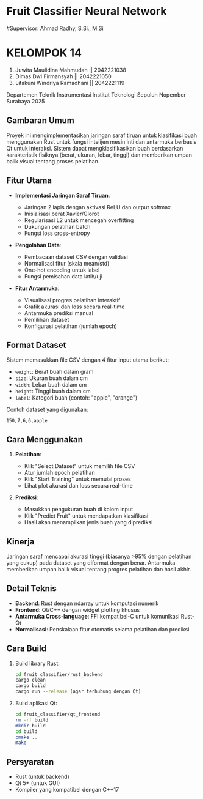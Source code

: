 # Fruit Classifier Neural Network
#Supervisor:
Ahmad Radhy, S.Si., M.Si

# KELOMPOK 14
1) Juwita Maulidina Mahmudah || 2042221038
2) Dimas Dwi Firmansyah || 2042221050
3) Litakuni Windriya Ramadhani || 2042221119

Departemen Teknik Instrumentasi 
Institut Teknologi Sepuluh Nopember
Surabaya
2025

## Gambaran Umum

Proyek ini mengimplementasikan jaringan saraf tiruan untuk klasifikasi buah menggunakan Rust untuk fungsi intelijen mesin inti dan antarmuka berbasis Qt untuk interaksi. Sistem dapat mengklasifikasikan buah berdasarkan karakteristik fisiknya (berat, ukuran, lebar, tinggi) dan memberikan umpan balik visual tentang proses pelatihan.

## Fitur Utama

- **Implementasi Jaringan Saraf Tiruan**:
  - Jaringan 2 lapis dengan aktivasi ReLU dan output softmax
  - Inisialisasi berat Xavier/Glorot
  - Regularisasi L2 untuk mencegah overfitting
  - Dukungan pelatihan batch
  - Fungsi loss cross-entropy

- **Pengolahan Data**:
  - Pembacaan dataset CSV dengan validasi
  - Normalisasi fitur (skala mean/std)
  - One-hot encoding untuk label
  - Fungsi pemisahan data latih/uji

- **Fitur Antarmuka**:
  - Visualisasi progres pelatihan interaktif
  - Grafik akurasi dan loss secara real-time
  - Antarmuka prediksi manual
  - Pemilihan dataset
  - Konfigurasi pelatihan (jumlah epoch)

## Format Dataset

Sistem memasukkan file CSV dengan 4 fitur input utama berikut:
- `weight`: Berat buah dalam gram
- `size`: Ukuran buah dalam cm
- `width`: Lebar buah dalam cm
- `height`: Tinggi buah dalam cm
- `label`: Kategori buah (contoh: "apple", "orange")

Contoh dataset yang digunakan:
```
150,7,6,6,apple
```

## Cara Menggunakan

1. **Pelatihan**:
   - Klik "Select Dataset" untuk memilih file CSV
   - Atur jumlah epoch pelatihan
   - Klik "Start Training" untuk memulai proses
   - Lihat plot akurasi dan loss secara real-time

2. **Prediksi**:
   - Masukkan pengukuran buah di kolom input
   - Klik "Predict Fruit" untuk mendapatkan klasifikasi
   - Hasil akan menampilkan jenis buah yang diprediksi

## Kinerja

Jaringan saraf mencapai akurasi tinggi (biasanya >95% dengan pelatihan yang cukup) pada dataset yang diformat dengan benar. Antarmuka memberikan umpan balik visual tentang progres pelatihan dan hasil akhir.

## Detail Teknis

- **Backend**: Rust dengan ndarray untuk komputasi numerik
- **Frontend**: Qt/C++ dengan widget plotting khusus
- **Antarmuka Cross-language**: FFI kompatibel-C untuk komunikasi Rust-Qt
- **Normalisasi**: Penskalaan fitur otomatis selama pelatihan dan prediksi

## Cara Build

1. Build library Rust:
   ```bash
   cd fruit_classifier/rust_backend
   cargo clean
   cargo build
   cargo run --release (agar terhubung dengan Qt)
   ```

2. Build aplikasi Qt:
   ```bash
   cd fruit_classifier/qt_frontend
   rm -rf build
   mkdir build
   cd build
   cmake ..
   make
   ```

## Persyaratan

- Rust (untuk backend)
- Qt 5+ (untuk GUI)
- Kompiler yang kompatibel dengan C++17


